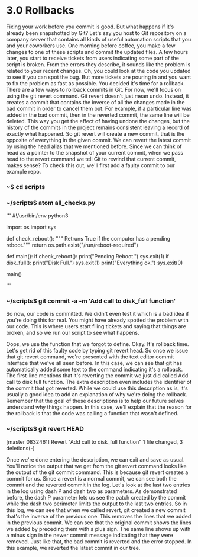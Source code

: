 # 3.0 Rollbacks

Fixing your work before you commit is good. But what happens if it's already been snapshotted by Git? Let's say you host to Git repository on a company server that contains all 
kinds of useful automation scripts that you and your coworkers use. One morning before coffee, you make a few changes to one of these scripts and commit the updated files. 
A few hours later, you start to receive tickets from users indicating some part of the script is broken. From the errors they describe, it sounds like the problem is related 
to your recent changes. Oh, you could look at the code you updated to see if you can spot the bug. But more tickets are pouring in and you want to fix the problem as fast as 
possible. You decided it's time for a rollback. There are a few ways to rollback commits in Git. For now, we'll focus on using the git revert command. Git revert doesn't just 
mean undo. Instead, it creates a commit that contains the inverse of all the changes made in the bad commit in order to cancel them out. For example, if a particular line was 
added in the bad commit, then in the reverted commit, the same line will be deleted. This way you get the effect of having undone the changes, but the history of the commits 
in the project remains consistent leaving a record of exactly what happened. So git revert will create a new commit, that is the opposite of everything in the given commit. 
We can revert the latest commit by using the head alias that we mentioned before. Since we can think of head as a pointer to the snapshot of your current commit, when we 
pass head to the revert command we tell Git to rewind that current commit, makes sense? To check this out, we'll first add a faulty commit to our example repo.

### ~$ cd scripts
### ~/scripts$ atom all_checks.py

''' 
#!/usr/bin/env python3

import os 
import sys

def check_reboot(): 
    """ Retruns True if the computer has a pending reboot.""" 
    return os.path.exist("/run/reboot-required")

def main(): 
     if check_reboot(): 
          print("Pending Reboot.") 
          sys.exit(1)
     if disk_full():
          print("Disk Full.")
          sys.exit(1)
      print("Everything ok.")
      sys.exit(0)

main() 

'''

### ~/scripts$ git commit -a -m 'Add call to disk_full function'

So now, our code is committed. We didn't even test it which is a bad idea if you're doing this for real. You might have already spotted the problem with our code. 
This is where users start filing tickets and saying that things are broken, and so we run our script to see what happens.

Oops, we use the function that we forgot to define. Okay. It's rollback time. Let's get rid of this faulty code by typing git revert head. So once we issue that git revert 
command, we're presented with the text editor commit interface that we've all seen before. In this case, we can see that git has automatically added some text to the command 
indicating it's a rollback. The first-line mentions that it's reverting the commit we just did called Add call to disk full function. The extra description even includes the 
identifier of the commit that got reverted. While we could use this description as is, it's usually a good idea to add an explanation of why we're doing the rollback. Remember 
that the goal of these descriptions is to help our future selves understand why things happen. In this case, we'll explain that the reason for the rollback is that the code was 
calling a function that wasn't defined.

### ~/scripts$ git revert HEAD
[master 0832461] Revert "Add call to disk_full function"
1 file changed, 3 deletions(-)

Once we're done entering the description, we can exit and save as usual. You'll notice the output that we get from the git revert command looks like the output of the git commit
command. This is because git revert creates a commit for us. Since a revert is a normal commit, we can see both the commit and the reverted commit in the log. Let's look at the 
last two entries in the log using dash P and dash two as parameters. As demonstrated before, the dash P parameter lets us see the patch created by the commit while the dash two 
perimeter limits the output to the last two entries. So in this log, we can see that when we called revert, git created a new commit that's the inverse of the previous one. This
removes the lines that we added in the previous commit. We can see that the original commit shows the lines we added by preceding them with a plus sign. The same line shows up 
with a minus sign in the newer commit message indicating that they were removed. Just like that, the bad commit is reverted and the error stopped. In this example, we reverted 
the latest commit in our tree. 
